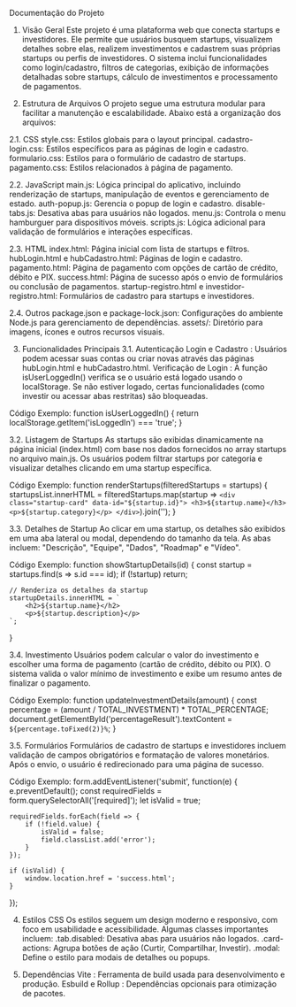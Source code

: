 Documentação do Projeto

1. Visão Geral
Este projeto é uma plataforma web que conecta startups e investidores. Ele permite que usuários busquem startups, visualizem detalhes sobre elas, realizem investimentos e cadastrem suas próprias startups ou perfis de investidores. O sistema inclui funcionalidades como login/cadastro, filtros de categorias, exibição de informações detalhadas sobre startups, cálculo de investimentos e processamento de pagamentos.

2. Estrutura de Arquivos
O projeto segue uma estrutura modular para facilitar a manutenção e escalabilidade. Abaixo está a organização dos arquivos:

2.1. CSS
style.css: Estilos globais para o layout principal.
cadastro-login.css: Estilos específicos para as páginas de login e cadastro.
formulario.css: Estilos para o formulário de cadastro de startups.
pagamento.css: Estilos relacionados à página de pagamento.

2.2. JavaScript
main.js: Lógica principal do aplicativo, incluindo renderização de startups, manipulação de eventos e gerenciamento de estado.
auth-popup.js: Gerencia o popup de login e cadastro.
disable-tabs.js: Desativa abas para usuários não logados.
menu.js: Controla o menu hamburguer para dispositivos móveis.
scripts.js: Lógica adicional para validação de formulários e interações específicas.

2.3. HTML
index.html: Página inicial com lista de startups e filtros.
hubLogin.html e hubCadastro.html: Páginas de login e cadastro.
pagamento.html: Página de pagamento com opções de cartão de crédito, débito e PIX.
success.html: Página de sucesso após o envio de formulários ou conclusão de pagamentos.
startup-registro.html e investidor-registro.html: Formulários de cadastro para startups e investidores.

2.4. Outros
package.json e package-lock.json: Configurações do ambiente Node.js para gerenciamento de dependências.
assets/: Diretório para imagens, ícones e outros recursos visuais.


3. Funcionalidades Principais
3.1. Autenticação
Login e Cadastro : Usuários podem acessar suas contas ou criar novas através das páginas hubLogin.html e hubCadastro.html.
Verificação de Login : A função isUserLoggedIn() verifica se o usuário está logado usando o localStorage. Se não estiver logado, certas funcionalidades (como investir ou acessar abas restritas) são bloqueadas.

Código Exemplo:
function isUserLoggedIn() {
    return localStorage.getItem('isLoggedIn') === 'true';
}

3.2. Listagem de Startups
As startups são exibidas dinamicamente na página inicial (index.html) com base nos dados fornecidos no array startups no arquivo main.js.
Os usuários podem filtrar startups por categoria e visualizar detalhes clicando em uma startup específica.

Código Exemplo:
function renderStartups(filteredStartups = startups) {
    startupsList.innerHTML = filteredStartups.map(startup => `
        <div class="startup-card" data-id="${startup.id}">
            <h3>${startup.name}</h3>
            <p>${startup.category}</p>
        </div>
    `).join('');
}

3.3. Detalhes de Startup
Ao clicar em uma startup, os detalhes são exibidos em uma aba lateral ou modal, dependendo do tamanho da tela.
As abas incluem: "Descrição", "Equipe", "Dados", "Roadmap" e "Vídeo".

Código Exemplo:
function showStartupDetails(id) {
    const startup = startups.find(s => s.id === id);
    if (!startup) return;

    // Renderiza os detalhes da startup
    startupDetails.innerHTML = `
        <h2>${startup.name}</h2>
        <p>${startup.description}</p>
    `;
}

3.4. Investimento
Usuários podem calcular o valor do investimento e escolher uma forma de pagamento (cartão de crédito, débito ou PIX).
O sistema valida o valor mínimo de investimento e exibe um resumo antes de finalizar o pagamento.

Código Exemplo:
function updateInvestmentDetails(amount) {
    const percentage = (amount / TOTAL_INVESTMENT) * TOTAL_PERCENTAGE;
    document.getElementById('percentageResult').textContent = `${percentage.toFixed(2)}%`;
}


3.5. Formulários
Formulários de cadastro de startups e investidores incluem validação de campos obrigatórios e formatação de valores monetários.
Após o envio, o usuário é redirecionado para uma página de sucesso.

Código Exemplo:
form.addEventListener('submit', function(e) {
    e.preventDefault();
    const requiredFields = form.querySelectorAll('[required]');
    let isValid = true;

    requiredFields.forEach(field => {
        if (!field.value) {
            isValid = false;
            field.classList.add('error');
        }
    });

    if (isValid) {
        window.location.href = 'success.html';
    }
});

4. Estilos CSS
Os estilos seguem um design moderno e responsivo, com foco em usabilidade e acessibilidade. Algumas classes importantes incluem:
.tab.disabled: Desativa abas para usuários não logados.
.card-actions: Agrupa botões de ação (Curtir, Compartilhar, Investir).
.modal: Define o estilo para modais de detalhes ou popups.

5. Dependências
Vite : Ferramenta de build usada para desenvolvimento e produção.
Esbuild e Rollup : Dependências opcionais para otimização de pacotes.

